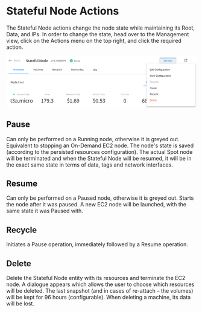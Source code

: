 # Stateful Node Actions

The Stateful Node actions change the node state while maintaining its Root, Data, and IPs. In order to change the state, head over to the Management view, click on the Actions menu on the top right, and click the required action.

<img src="/managed-instance/_media/actions-02.png" />

## Pause

Can only be performed on a Running node, otherwise it is greyed out. Equivalent to stopping an On-Demand EC2 node. The node's state is saved (according to the persisted resources configuration). The actual Spot node will be terminated and when the Stateful Node will be resumed, it will be in the exact same state in terms of data, tags and network interfaces.

## Resume

Can only be performed on a Paused node, otherwise it is greyed out. Starts the node after it was paused. A new EC2 node will be launched, with the same state it was Paused with.

## Recycle

Initiates a Pause operation, immediately followed by a Resume operation.

## Delete

Delete the Stateful Node entity with its resources and terminate the EC2 node. A dialogue appears which allows the user to choose which resources will be deleted. The last snapshot (and in cases of re-attach – the volumes) will be kept for 96 hours (configurable). When deleting a machine, its data will be lost.
